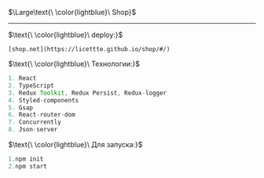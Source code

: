 
$\Large\text{\ \color{lightblue}\ Shop}$
____
$\text{\ \color{lightblue}\   deploy:\}$ 
```
[shop.net](https://licettte.github.io/shop/#/)  
```

$\text{\ \color{lightblue}\   Технологии:\}$  

```java
1. React
2. TypeScript
3. Redux Toolkit, Redux Persist, Redux-logger
4. Styled-components
5. Gsap
6. React-router-dom
7. Concurrently
8. Json-server
```
$\text{\ \color{lightblue}\  Для запуска:\}$  
```javaScript
1.npm init
2.npm start
```

